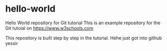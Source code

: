# hello-world
Hello World repository for Git tutorial
This is an example repository for the Git tutoial on https://www.w3schools.com

This repository is built step by step in the tutorial.
Hehe just got into github yessir
